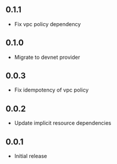 ## 0.1.1

- Fix vpc policy dependency

## 0.1.0

- Migrate to devnet provider

## 0.0.3

- Fix idempotency of vpc policy

## 0.0.2

- Update implicit resource dependencies

## 0.0.1

- Initial release
